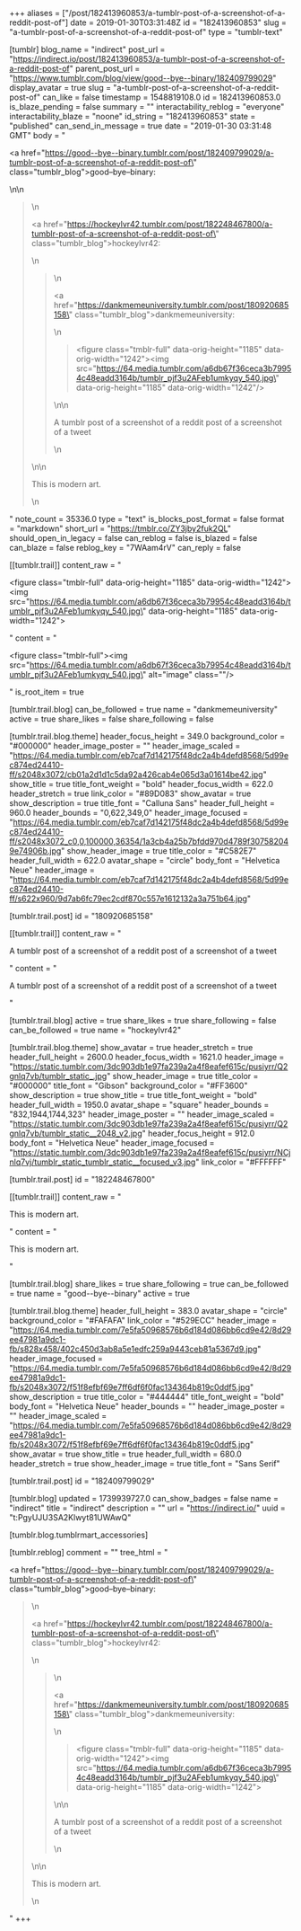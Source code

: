 +++
aliases = ["/post/182413960853/a-tumblr-post-of-a-screenshot-of-a-reddit-post-of"]
date = 2019-01-30T03:31:48Z
id = "182413960853"
slug = "a-tumblr-post-of-a-screenshot-of-a-reddit-post-of"
type = "tumblr-text"

[tumblr]
blog_name = "indirect"
post_url = "https://indirect.io/post/182413960853/a-tumblr-post-of-a-screenshot-of-a-reddit-post-of"
parent_post_url = "https://www.tumblr.com/blog/view/good--bye--binary/182409799029"
display_avatar = true
slug = "a-tumblr-post-of-a-screenshot-of-a-reddit-post-of"
can_like = false
timestamp = 1548819108.0
id = 182413960853.0
is_blaze_pending = false
summary = ""
interactability_reblog = "everyone"
interactability_blaze = "noone"
id_string = "182413960853"
state = "published"
can_send_in_message = true
date = "2019-01-30 03:31:48 GMT"
body = "<p><a href=\"https://good--bye--binary.tumblr.com/post/182409799029/a-tumblr-post-of-a-screenshot-of-a-reddit-post-of\" class=\"tumblr_blog\">good&ndash;bye&ndash;binary</a>:</p>\n\n<blockquote>\n<p><a href=\"https://hockeylvr42.tumblr.com/post/182248467800/a-tumblr-post-of-a-screenshot-of-a-reddit-post-of\" class=\"tumblr_blog\">hockeylvr42</a>:</p>\n<blockquote>\n<p><a href=\"https://dankmemeuniversity.tumblr.com/post/180920685158\" class=\"tumblr_blog\">dankmemeuniversity</a>:</p>\n<blockquote><figure class=\"tmblr-full\" data-orig-height=\"1185\" data-orig-width=\"1242\"><img src=\"https://64.media.tumblr.com/a6db67f36ceca3b79954c48eadd3164b/tumblr_pjf3u2AFeb1umkyqy_540.jpg\" data-orig-height=\"1185\" data-orig-width=\"1242\"/></figure></blockquote>\n\n<p>A tumblr post of a screenshot of a reddit post of a screenshot of a tweet</p>\n</blockquote>\n\n<p>This is modern art.</p>\n</blockquote>"
note_count = 35336.0
type = "text"
is_blocks_post_format = false
format = "markdown"
short_url = "https://tmblr.co/ZY3jby2fuk2QL"
should_open_in_legacy = false
can_reblog = false
is_blazed = false
can_blaze = false
reblog_key = "7WAam4rV"
can_reply = false

[[tumblr.trail]]
content_raw = "<p><figure class=\"tmblr-full\" data-orig-height=\"1185\" data-orig-width=\"1242\"><img src=\"https://64.media.tumblr.com/a6db67f36ceca3b79954c48eadd3164b/tumblr_pjf3u2AFeb1umkyqy_540.jpg\" data-orig-height=\"1185\" data-orig-width=\"1242\"></figure></p>"
content = "<p><figure class=\"tmblr-full\"><img src=\"https://64.media.tumblr.com/a6db67f36ceca3b79954c48eadd3164b/tumblr_pjf3u2AFeb1umkyqy_540.jpg\" alt=\"image\" class=\"\"/></figure></p>"
is_root_item = true

[tumblr.trail.blog]
can_be_followed = true
name = "dankmemeuniversity"
active = true
share_likes = false
share_following = false

[tumblr.trail.blog.theme]
header_focus_height = 349.0
background_color = "#000000"
header_image_poster = ""
header_image_scaled = "https://64.media.tumblr.com/eb7caf7d142175f48dc2a4b4defd8568/5d99ec874ed24410-ff/s2048x3072/cb01a2d1d1c5da92a426cab4e065d3a01614be42.jpg"
show_title = true
title_font_weight = "bold"
header_focus_width = 622.0
header_stretch = true
link_color = "#89D083"
show_avatar = true
show_description = true
title_font = "Calluna Sans"
header_full_height = 960.0
header_bounds = "0,622,349,0"
header_image_focused = "https://64.media.tumblr.com/eb7caf7d142175f48dc2a4b4defd8568/5d99ec874ed24410-ff/s2048x3072_c0,0,100000,36354/1a3cb4a25b7bfdd970d4789f307582049e74906b.jpg"
show_header_image = true
title_color = "#C582E7"
header_full_width = 622.0
avatar_shape = "circle"
body_font = "Helvetica Neue"
header_image = "https://64.media.tumblr.com/eb7caf7d142175f48dc2a4b4defd8568/5d99ec874ed24410-ff/s622x960/9d7ab6fc79ec2cdf870c557e1612132a3a751b64.jpg"

[tumblr.trail.post]
id = "180920685158"

[[tumblr.trail]]
content_raw = "<p>A tumblr post of a screenshot of a reddit post of a screenshot of a tweet</p>"
content = "<p>A tumblr post of a screenshot of a reddit post of a screenshot of a tweet</p>"

[tumblr.trail.blog]
active = true
share_likes = true
share_following = false
can_be_followed = true
name = "hockeylvr42"

[tumblr.trail.blog.theme]
show_avatar = true
header_stretch = true
header_full_height = 2600.0
header_focus_width = 1621.0
header_image = "https://static.tumblr.com/3dc903db1e97fa239a2a4f8eafef615c/pusiyrr/Q2gnlq7vb/tumblr_static_.jpg"
show_header_image = true
title_color = "#000000"
title_font = "Gibson"
background_color = "#FF3600"
show_description = true
show_title = true
title_font_weight = "bold"
header_full_width = 1950.0
avatar_shape = "square"
header_bounds = "832,1944,1744,323"
header_image_poster = ""
header_image_scaled = "https://static.tumblr.com/3dc903db1e97fa239a2a4f8eafef615c/pusiyrr/Q2gnlq7vb/tumblr_static__2048_v2.jpg"
header_focus_height = 912.0
body_font = "Helvetica Neue"
header_image_focused = "https://static.tumblr.com/3dc903db1e97fa239a2a4f8eafef615c/pusiyrr/NCjnlq7vj/tumblr_static_tumblr_static__focused_v3.jpg"
link_color = "#FFFFFF"

[tumblr.trail.post]
id = "182248467800"

[[tumblr.trail]]
content_raw = "<p>This is modern art.</p>"
content = "<p>This is modern art.</p>"

[tumblr.trail.blog]
share_likes = true
share_following = true
can_be_followed = true
name = "good--bye--binary"
active = true

[tumblr.trail.blog.theme]
header_full_height = 383.0
avatar_shape = "circle"
background_color = "#FAFAFA"
link_color = "#529ECC"
header_image = "https://64.media.tumblr.com/7e5fa50968576b6d184d086bb6cd9e42/8d29ee47981a9dc1-fb/s828x458/402c450d3ab8a5e1edfc259a9443ceb81a5367d9.jpg"
header_image_focused = "https://64.media.tumblr.com/7e5fa50968576b6d184d086bb6cd9e42/8d29ee47981a9dc1-fb/s2048x3072/f51f8efbf69e7ff6df6f0fac134364b819c0ddf5.jpg"
show_description = true
title_color = "#444444"
title_font_weight = "bold"
body_font = "Helvetica Neue"
header_bounds = ""
header_image_poster = ""
header_image_scaled = "https://64.media.tumblr.com/7e5fa50968576b6d184d086bb6cd9e42/8d29ee47981a9dc1-fb/s2048x3072/f51f8efbf69e7ff6df6f0fac134364b819c0ddf5.jpg"
show_avatar = true
show_title = true
header_full_width = 680.0
header_stretch = true
show_header_image = true
title_font = "Sans Serif"

[tumblr.trail.post]
id = "182409799029"

[tumblr.blog]
updated = 1739939727.0
can_show_badges = false
name = "indirect"
title = "indirect"
description = ""
url = "https://indirect.io/"
uuid = "t:PgyUJU3SA2Klwyt81UWAwQ"

[tumblr.blog.tumblrmart_accessories]

[tumblr.reblog]
comment = ""
tree_html = "<p><a href=\"https://good--bye--binary.tumblr.com/post/182409799029/a-tumblr-post-of-a-screenshot-of-a-reddit-post-of\" class=\"tumblr_blog\">good–bye–binary</a>:</p><blockquote>\n<p><a href=\"https://hockeylvr42.tumblr.com/post/182248467800/a-tumblr-post-of-a-screenshot-of-a-reddit-post-of\" class=\"tumblr_blog\">hockeylvr42</a>:</p>\n<blockquote>\n<p><a href=\"https://dankmemeuniversity.tumblr.com/post/180920685158\" class=\"tumblr_blog\">dankmemeuniversity</a>:</p>\n<blockquote><figure class=\"tmblr-full\" data-orig-height=\"1185\" data-orig-width=\"1242\"><img src=\"https://64.media.tumblr.com/a6db67f36ceca3b79954c48eadd3164b/tumblr_pjf3u2AFeb1umkyqy_540.jpg\" data-orig-height=\"1185\" data-orig-width=\"1242\"></figure></blockquote>\n\n<p>A tumblr post of a screenshot of a reddit post of a screenshot of a tweet</p>\n</blockquote>\n\n<p>This is modern art.</p>\n</blockquote>"
+++
